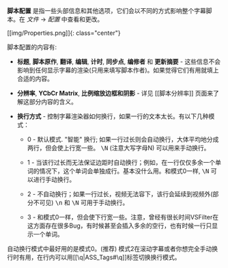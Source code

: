  **脚本配置** 是指一些头部信息和其他选项，它们会以不同的方式影响整个字幕脚本。在 _文件_ -> _配置_ 中查看和更改。

[[img/Properties.png]]{: class="center"}

脚本配置的内容有:

* **标题**, **脚本原作**, **翻译**, **编辑**, **计时**, **同步点**, **编修者** 和 **更新摘要** - 这些信息不会影响到任何显示字幕的渲染(只用来填写脚本作者)。如果觉得它们有用就填上合适的内容。
* **分辨率**, **YCbCr Matrix**, **比例缩放边框和阴影** - 详见 [[脚本分辨率]] 页面来了解这部分内容的含义。
* **换行方式** - 控制字幕渲染器如何换行，如果一行的文本太长。有以下几种模式：

  * 0 - 默认模式. "智能" 换行; 如果一行过长则会自动换行，大体平均地分成两行，但会使上行宽一些。 <tt>\N</tt> (注意大写字母N) 可以用来手动换行。

  * 1 - 当该行过长而无法保证边距时自动换行；例如，在一行仅仅多余一个单词的情况下，这个单词会单独成行。基本没什么用。和模式0一样, <tt>\N</tt> 可以进行手动换行。
  * 2 - 不自动换行；如果一行过长，视频无法容下，该行会延续到视频外(部分不可见) <tt>\n</tt> 和 <tt>\N</tt> 可用于手动换行。
  * 3 - 和模式0一样，但会使下行宽一些。注意，曾经有很长时间VSFilter在这方面存在很多Bug，有时候甚至会插入多余的空行，也有时候一行只显示一个单词。

自动换行模式中最好用的是模式0。(推荐)
模式2在滚动字幕或者你想完全手动换行时有用，在行内可以用[[\q|ASS_Tags#\q]]标签切换换行模式。

